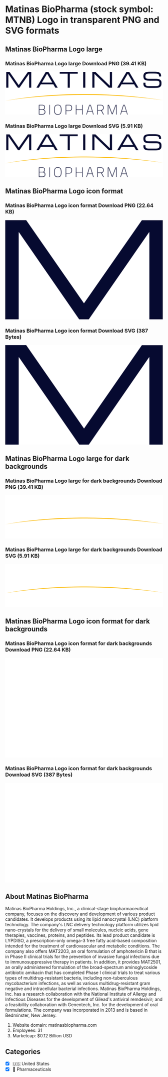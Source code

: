 # Matinas BioPharma (stock symbol: MTNB) Logo in transparent PNG and SVG formats

## Matinas BioPharma Logo large

### Matinas BioPharma Logo large Download PNG (39.41 KB)

![Matinas BioPharma Logo large Download PNG (39.41 KB)](/img/orig/MTNB_BIG-db6adb18.png)

### Matinas BioPharma Logo large Download SVG (5.91 KB)

![Matinas BioPharma Logo large Download SVG (5.91 KB)](/img/orig/MTNB_BIG-f657385d.svg)

## Matinas BioPharma Logo icon format

### Matinas BioPharma Logo icon format Download PNG (22.64 KB)

![Matinas BioPharma Logo icon format Download PNG (22.64 KB)](/img/orig/MTNB-3a12e6bf.png)

### Matinas BioPharma Logo icon format Download SVG (387 Bytes)

![Matinas BioPharma Logo icon format Download SVG (387 Bytes)](/img/orig/MTNB-1b21b88c.svg)

## Matinas BioPharma Logo large for dark backgrounds

### Matinas BioPharma Logo large for dark backgrounds Download PNG (39.41 KB)

![Matinas BioPharma Logo large for dark backgrounds Download PNG (39.41 KB)](/img/orig/MTNB_BIG.D-012614d2.png)

### Matinas BioPharma Logo large for dark backgrounds Download SVG (5.91 KB)

![Matinas BioPharma Logo large for dark backgrounds Download SVG (5.91 KB)](/img/orig/MTNB_BIG.D-10e34138.svg)

## Matinas BioPharma Logo icon format for dark backgrounds

### Matinas BioPharma Logo icon format for dark backgrounds Download PNG (22.64 KB)

![Matinas BioPharma Logo icon format for dark backgrounds Download PNG (22.64 KB)](/img/orig/MTNB.D-0753aea3.png)

### Matinas BioPharma Logo icon format for dark backgrounds Download SVG (387 Bytes)

![Matinas BioPharma Logo icon format for dark backgrounds Download SVG (387 Bytes)](/img/orig/MTNB.D-5d994d85.svg)

## About Matinas BioPharma

Matinas BioPharma Holdings, Inc., a clinical-stage biopharmaceutical company, focuses on the discovery and development of various product candidates. It develops products using its lipid nanocrystal (LNC) platform technology. The company's LNC delivery technology platform utilizes lipid nano-crystals for the delivery of small molecules, nucleic acids, gene therapies, vaccines, proteins, and peptides. Its lead product candidate is LYPDISO, a prescription-only omega-3 free fatty acid-based composition intended for the treatment of cardiovascular and metabolic conditions. The company also offers MAT2203, an oral formulation of amphotericin B that is in Phase II clinical trials for the prevention of invasive fungal infections due to immunosuppressive therapy in patients. In addition, it provides MAT2501, an orally administered formulation of the broad-spectrum aminoglycoside antibiotic amikacin that has completed Phase I clinical trials to treat various types of multidrug-resistant bacteria, including non-tuberculous mycobacterium infections, as well as various multidrug-resistant gram negative and intracellular bacterial infections. Matinas BioPharma Holdings, Inc. has a research collaboration with the National Institute of Allergy and Infectious Diseases for the development of Gilead's antiviral remdesivir; and a feasibility collaboration with Genentech, Inc. for the development of oral formulations. The company was incorporated in 2013 and is based in Bedminster, New Jersey.

1. Website domain: matinasbiopharma.com
2. Employees: 31
3. Marketcap: $0.12 Billion USD


## Categories
- [x] 🇺🇸 United States
- [x] 💊 Pharmaceuticals
